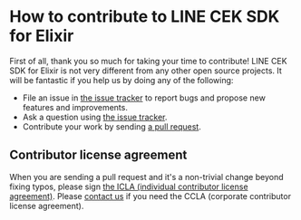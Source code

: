 # How to contribute to LINE CEK SDK for Elixir

First of all, thank you so much for taking your time to contribute! LINE CEK SDK
for Elixir is not very different from any other open source projects. It will
be fantastic if you help us by doing any of the following:

- File an issue in [the issue tracker](https://github.com/line/clova-cek-sdk-elixir/issues)
  to report bugs and propose new features and improvements.
- Ask a question using [the issue tracker](https://github.com/line/clova-cek-sdk-elixir/issues).
- Contribute your work by sending [a pull request](https://github.com/line/clova-cek-sdk-elixir/pulls).

## Contributor license agreement

When you are sending a pull request and it's a non-trivial change beyond fixing typos, please sign
[the ICLA (individual contributor license agreement)](https://cla-assistant.io/line/clova-cek-sdk-elixir).
Please [contact us](mailto:dl_oss_dev@linecorp.com) if you need the CCLA (corporate contributor license agreement).